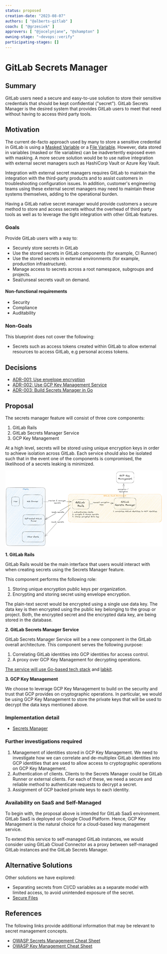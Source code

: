 ```yaml
---
status: proposed
creation-date: "2023-08-07"
authors: [ "@alberts-gitlab" ]
coach: [ "@grzesiek" ]
approvers: [ "@jocelynjane", "@shampton" ]
owning-stage: "~devops::verify"
participating-stages: []
---
```


<!-- Blueprints often contain forward-looking statements -->
<!-- vale gitlab.FutureTense = NO -->

# GitLab Secrets Manager

## Summary

GitLab users need a secure and easy-to-use solution to
store their sensitive credentials that should be kept confidential ("secret").
GitLab Secrets Manager is the desired system that provides GitLab users
to meet that need without having to access third party tools.

## Motivation

The current de-facto approach used by many to store a sensitive credential in GitLab is
using a [Masked Variable](../../../ci/variables/index.md#mask-a-cicd-variable) or a
[File Variable](../../../ci/variables/index.md#use-file-type-cicd-variables).
However, data stored in variables (masked or file variables) can be inadvertently exposed even with masking.
A more secure solution would be to use native integration
with external secret managers such as HashiCorp Vault or Azure Key Vault.

Integration with external secret managers requires GitLab to maintain the integration
with the third-party products and to assist customers in troubleshooting configuration issues.
In addition, customer's engineering teams using these external secret managers
may need to maintain these systems themselves, adding to the operational burden.

Having a GitLab native secret manager would provide customers a secure method to store and access secrets
without the overhead of third party tools as well as to leverage the tight integration with other GitLab features.

### Goals

Provide GitLab users with a way to:

- Securely store secrets in GitLab
- Use the stored secrets in GitLab components (for example, CI Runner)
- Use the stored secrets in external environments (for example, production infrastructure).
- Manage access to secrets across a root namespace, subgroups and projects.
- Seal/unseal secrets vault on demand.

#### Non-functional requirements

- Security
- Compliance
- Auditability

### Non-Goals

This blueprint does not cover the following:

- Secrets such as access tokens created within GitLab to allow external resources to access GitLab, e.g personal access tokens.

## Decisions

- [ADR-001: Use envelope encryption](decisions/001_envelop_encryption.md)
- [ADR-002: Use GCP Key Management Service](decisions/002_gcp_kms.md)
- [ADR-003: Build Secrets Manager in Go](decisions/003_go_service.md)

## Proposal

The secrets manager feature will consist of three core components:

1. GitLab Rails
1. GitLab Secrets Manager Service
1. GCP Key Management

At a high level, secrets will be stored using unique encryption keys in order to achieve isolation
across GitLab. Each service should also be isolated such that in the event
one of the components is compromised, the likelihood of a secrets leaking is minimized.

![Secrets Manager Overview](secrets-manager-overview.png)

**1. GitLab Rails**

GitLab Rails would be the main interface that users would interact with when creating secrets using the Secrets Manager feature.

This component performs the following role:

1. Storing unique encryption public keys per organization.
1. Encrypting and storing secret using envelope encryption.

The plain-text secret would be encrypted using a single use data key.
The data key is then encrypted using the public key belonging to the group or project.
Both, the encrypted secret and the encrypted data key, are being stored in the database.

**2. GitLab Secrets Manager Service**

GitLab Secrets Manager Service will be a new component in the GitLab overall architecture. This component serves the following purpose:

1. Correlating GitLab identities into GCP identities for access control.
1. A proxy over GCP Key Management for decrypting operations.

[The service will use Go-based tech stack](decisions/003_go_service.md) and [labkit](https://gitlab.com/gitlab-org/labkit).

**3. GCP Key Management**

We choose to leverage GCP Key Management to build on the security and trust that GCP provides on cryptographic operations.
In particular, we would be using GCP Key Management to store the private keys that will be used to decrypt
the data keys mentioned above.

### Implementation detail

- [Secrets Manager](secrets_manager.md)

### Further investigations required

1. Management of identities stored in GCP Key Management.
   We need to investigate how we can correlate and de-multiplex GitLab identities into
   GCP identities that are used to allow access to cryptographic operations on GCP Key Management.
1. Authentication of clients. Clients to the Secrets Manager could be GitLab Runner or external clients.
   For each of these, we need a secure and reliable method to authenticate requests to decrypt a secret.
1. Assignment of GCP backed private keys to each identity.

### Availability on SaaS and Self-Managed

To begin with, the proposal above is intended for GitLab SaaS environment. GitLab SaaS is deployed on Google Cloud Platform.
Hence, GCP Key Management is the natural choice for a cloud-based key management service.

To extend this service to self-managed GitLab instances, we would consider using GitLab Cloud Connector as a proxy between
self-managed GitLab instances and the GitLab Secrets Manager.

## Alternative Solutions

Other solutions we have explored:

- Separating secrets from CI/CD variables as a separate model with limited access, to avoid unintended exposure of the secret.
- [Secure Files](../../../ci/secure_files/index.md)

## References

The following links provide additional information that may be relevant to secret management concepts.

- [OWASP Secrets Management Cheat Sheet](https://cheatsheetseries.owasp.org/cheatsheets/Secrets_Management_Cheat_Sheet.html)
- [OWASP Key Management Cheat Sheet](https://cheatsheetseries.owasp.org/cheatsheets/Key_Management_Cheat_Sheet.html)
